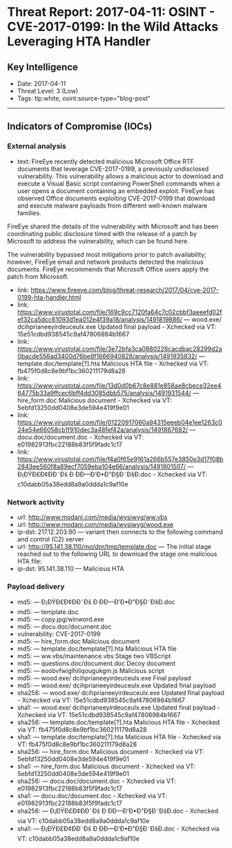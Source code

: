 # Threat Report: 2017-04-11: OSINT - CVE-2017-0199: In the Wild Attacks Leveraging HTA Handler


## Key Intelligence
* Date: 2017-04-11
* Threat Level: 3 (Low)
* Tags: tlp:white, osint:source-type="blog-post"

---

## Indicators of Compromise (IOCs)
### External analysis
* text: FireEye recently detected malicious Microsoft Office RTF documents that leverage CVE-2017-0199, a previously undisclosed vulnerability. This vulnerability allows a malicious actor to download and execute a Visual Basic script containing PowerShell commands when a user opens a document containing an embedded exploit. FireEye has observed Office documents exploiting CVE-2017-0199 that download and execute malware payloads from different well-known malware families.

FireEye shared the details of the vulnerability with Microsoft and has been coordinating public disclosure timed with the release of a patch by Microsoft to address the vulnerability, which can be found here.

The vulnerability bypassed most mitigations prior to patch availability; however, FireEye email and network products detected the malicious documents. FireEye recommends that Microsoft Office users apply the patch from Microsoft.
* link: https://www.fireeye.com/blog/threat-research/2017/04/cve-2017-0199-hta-handler.html
* link: https://www.virustotal.com/file/169c9cc7120fa64c7c02cbbf3aeeefd02fef32ca5dcc61093d1ea012e4f39a18/analysis/1491819886/ — wood.exe/ dcihprianeeyirdeuceulx.exe Updated final payload - Xchecked via VT: 15e51cdbd938545c9af47806984b1667
* link: https://www.virustotal.com/file/3e72bfa3ca0880226cacdbac28299d2a0bacde556ad3400d76be8f1666940828/analysis/1491935832/ — template.doc/template[?].hta Malicious HTA file - Xchecked via VT: fb475f0d8c8e9bf1bc360211179d8a28
* link: https://www.virustotal.com/file/13d0d0b67c8e881e858ae8cbece32ee464775b33a9ffcec6bff4dd3085dbb575/analysis/1491931544/ — hire_form.doc Malicious document - Xchecked via VT: 5ebfd13250dd0408e3de594e419f9e01
* link: https://www.virustotal.com/file/01220917060a94315eeeb04e1ee1263c024e54e66058cb1f910dec3a48fef42a/analysis/1491867682/ — docu.doc/document.doc - Xchecked via VT: e01982913fbc22188b83f5f9fadc1c17
* link: https://www.virustotal.com/file/f4a0f65e9161a266b557e3850e3d17f08b2843ee560f8a89ecf7059eba104e66/analysis/1491801507/ — Ð¡ÐŸÐ£Ð¢ÐÐ˜Ðš Ð ÐÐ—Ð’Ð•Ð”Ð§Ð˜ÐšÐ.doc - Xchecked via VT: c10dabb05a38edd8a9a0ddda1c9af10e

### Network activity
* url: http://www.modani.com/media/wysiwyg/ww.vbs
* url: http://www.modani.com/media/wysiwyg/wood.exe
* ip-dst: 217.12.203.90 — variant then connects to the following command and control (C2) server
* url: http://95.141.38.110/mo/dnr/tmp/template.doc — The initial stage reached out to the following URL to download the stage one malicious HTA file:
* ip-dst: 95.141.38.110 — Malicious HTA

### Payload delivery
* md5: <md5> — Ð¡ÐŸÐ£Ð¢ÐÐ˜Ðš Ð ÐÐ—Ð’Ð•Ð”Ð§Ð˜ÐšÐ.doc
* md5: <md5> — template.doc
* md5: <md5> — copy.jpg/winword.exe
* md5: <md5> — docu.doc/document.doc
* vulnerability: CVE-2017-0199
* md5: <md5> — hire_form.doc Malicious document
* md5: <md5> — template.doc/template[?].hta Malicious HTA file
* md5: <md5> — ww.vbs/maintenance.vbs Stage two VBScript
* md5: <md5> — questions.doc/document.doc Decoy document
* md5: <md5> — eoobvfwiglhiliqougukgm.js Malicious script
* md5: <md5> — wood.exe/ dcihprianeeyirdeuceulx.exe Final payload
* md5: <md5> — wood.exe/ dcihprianeeyirdeuceulx.exe Updated final payload
* sha256: <sha256> — wood.exe/ dcihprianeeyirdeuceulx.exe Updated final payload - Xchecked via VT: 15e51cdbd938545c9af47806984b1667
* sha1: <sha1> — wood.exe/ dcihprianeeyirdeuceulx.exe Updated final payload - Xchecked via VT: 15e51cdbd938545c9af47806984b1667
* sha256: <sha256> — template.doc/template[?].hta Malicious HTA file - Xchecked via VT: fb475f0d8c8e9bf1bc360211179d8a28
* sha1: <sha1> — template.doc/template[?].hta Malicious HTA file - Xchecked via VT: fb475f0d8c8e9bf1bc360211179d8a28
* sha256: <sha256> — hire_form.doc Malicious document - Xchecked via VT: 5ebfd13250dd0408e3de594e419f9e01
* sha1: <sha1> — hire_form.doc Malicious document - Xchecked via VT: 5ebfd13250dd0408e3de594e419f9e01
* sha256: <sha256> — docu.doc/document.doc - Xchecked via VT: e01982913fbc22188b83f5f9fadc1c17
* sha1: <sha1> — docu.doc/document.doc - Xchecked via VT: e01982913fbc22188b83f5f9fadc1c17
* sha256: <sha256> — Ð¡ÐŸÐ£Ð¢ÐÐ˜Ðš Ð ÐÐ—Ð’Ð•Ð”Ð§Ð˜ÐšÐ.doc - Xchecked via VT: c10dabb05a38edd8a9a0ddda1c9af10e
* sha1: <sha1> — Ð¡ÐŸÐ£Ð¢ÐÐ˜Ðš Ð ÐÐ—Ð’Ð•Ð”Ð§Ð˜ÐšÐ.doc - Xchecked via VT: c10dabb05a38edd8a9a0ddda1c9af10e
